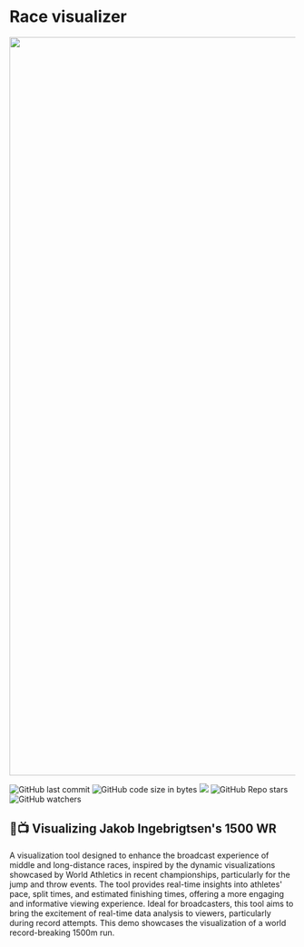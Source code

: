 # Race visualizer

<p align="center">
<img src="https://github.com/aritzLizoain/Race-visualizer/blob/main/Results/final_viz.gif" width="1300"/>
</p>

![GitHub last commit](https://img.shields.io/github/last-commit/aritzLizoain/Race-visualizer)
![GitHub code size in bytes](https://img.shields.io/github/languages/code-size/aritzLizoain/Race-visualizer)
[![](https://tokei.rs/b1/github/aritzLizoain/Race-visualizer?category=lines)](https://github.com/aritzLizoain/Race-visualizer) 
![GitHub Repo stars](https://img.shields.io/github/stars/aritzLizoain/Race-visualizer?style=social)
![GitHub watchers](https://img.shields.io/github/watchers/aritzLizoain/Race-visualizer?style=social)

## :running::tv: Visualizing Jakob Ingebrigtsen's 1500 WR

A visualization tool designed to enhance the broadcast experience of middle and long-distance races, inspired by the dynamic visualizations showcased by World Athletics in recent championships, particularly for the jump and throw events. The tool provides real-time insights into athletes' pace, split times, and estimated finishing times, offering a more engaging and informative viewing experience. Ideal for broadcasters, this tool aims to bring the excitement of real-time data analysis to viewers, particularly during record attempts. This demo showcases the visualization of a world record-breaking 1500m run.
